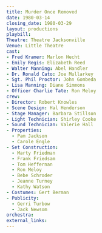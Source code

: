 ```yaml
---
title: Murder Once Removed
date: 1980-03-14
closing_date: 1980-03-29
layout: productions
playbill:
Theatre: Theatre Jacksonville
Venue: Little Theatre
cast:
- Fred Kramer: Marlon Hecht
- Emily Regis: Elizabeth Reed
- Walter Manning: Abel Handler
- Dr. Ronald Cato: Joe Mullarkey
- Sgt. Phil Proctor: John Gombeda
- Lisa Manning: Diane Simmons
- Officer Charlie Tate: Ron Meloy
crew:
- Director: Robert Knowles
- Scene Design: Hal Henderson
- Stage Manager: Barbara Stillson
- Light Technician: Shirley Cooke
- Sound Technician: Valerie Hall
- Properties:
  - Pam Jackson
  - Carole Engle
- Set Construction:
  - Marty Friedman
  - Frank Friedsam
  - Tom Heffernan
  - Ron Meloy
  - Bebe Schroder
  - Jeanne Turney
  - Kathy Watson
- Costumes: Gert Berman
- Publicity:
  - Gerri Turbow
  - Jack Newsom
orchestra:
external_links:
---
```


